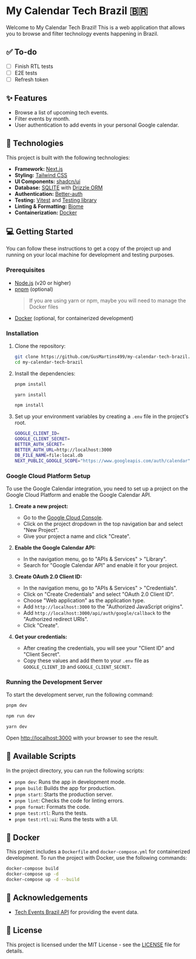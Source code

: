 # My Calendar Tech Brazil 🇧🇷

Welcome to My Calendar Tech Brazil! This is a web application that allows you to browse and filter technology events happening in Brazil.

## ✅ To-do
- [ ] Finish RTL tests
- [ ] E2E tests
- [ ] Refresh token

## ✨ Features

*   Browse a list of upcoming tech events.
*   Filter events by month.
*   User authentication to add events in your personal Google calendar.

## 🚀 Technologies

This project is built with the following technologies:

*   **Framework:** [Next.js](https://nextjs.org/)
*   **Styling:** [Tailwind CSS](https://tailwindcss.com/)
*   **UI Components:** [shadcn/ui](https://ui.shadcn.com/)
*   **Database:** [SQLITE](https://sqlite.org/) with [Drizzle ORM](https://orm.drizzle.team/)
*   **Authentication:** [Better-auth](https://www.better-auth.com/)
*   **Testing:** [Vitest](https://vitest.dev/) and [Testing library](https://testing-library.com/)
*   **Linting & Formatting:** [Biome](https://biomejs.dev/)
*   **Containerization:** [Docker](https://www.docker.com/)

## 💻 Getting Started

You can follow these instructions to get a copy of the project up and running on your local machine for development and testing purposes.

### Prerequisites

*   [Node.js](https://nodejs.org/) (v20 or higher)
*   [pnpm](https://pnpm.io/) (optional)
    > If you are using yarn or npm, maybe you will need to manage the Docker files
*   [Docker](https://www.docker.com/) (optional, for containerized development)

### Installation

1.  Clone the repository:

    ```bash
    git clone https://github.com/GusMartins499/my-calendar-tech-brazil.git
    cd my-calendar-tech-brazil
    ```

2.  Install the dependencies:

    ```bash
    pnpm install
    ```
    ```bash
    yarn install
    ```
    ```bash
    npm install
    ```

3.  Set up your environment variables by creating a `.env` file in the project's root.
    ```bash
    GOOGLE_CLIENT_ID=
    GOOGLE_CLIENT_SECRET=
    BETTER_AUTH_SECRET=
    BETTER_AUTH_URL=http://localhost:3000
    DB_FILE_NAME=file:local.db
    NEXT_PUBLIC_GOOGLE_SCOPE="https://www.googleapis.com/auth/calendar"
    ```

### Google Cloud Platform Setup

To use the Google Calendar integration, you need to set up a project on the Google Cloud Platform and enable the Google Calendar API.

1.  **Create a new project:**
    *   Go to the [Google Cloud Console](https://console.cloud.google.com/).
    *   Click on the project dropdown in the top navigation bar and select "New Project".
    *   Give your project a name and click "Create".

2.  **Enable the Google Calendar API:**
    *   In the navigation menu, go to "APIs & Services" > "Library".
    *   Search for "Google Calendar API" and enable it for your project.

3.  **Create OAuth 2.0 Client ID:**
    *   In the navigation menu, go to "APIs & Services" > "Credentials".
    *   Click on "Create Credentials" and select "OAuth 2.0 Client ID".
    *   Choose "Web application" as the application type.
    *   Add `http://localhost:3000` to the "Authorized JavaScript origins".
    *   Add `http://localhost:3000/api/auth/google/callback` to the "Authorized redirect URIs".
    *   Click "Create".

4.  **Get your credentials:**
    *   After creating the credentials, you will see your "Client ID" and "Client Secret".
    *   Copy these values and add them to your `.env` file as `GOOGLE_CLIENT_ID` and `GOOGLE_CLIENT_SECRET`.

### Running the Development Server

To start the development server, run the following command:

```bash
pnpm dev
```
```bash
npm run dev
```
```bash
yarn dev
```

Open [http://localhost:3000](http://localhost:3000) with your browser to see the result.

## 📜 Available Scripts

In the project directory, you can run the following scripts:

*   `pnpm dev`: Runs the app in development mode.
*   `pnpm build`: Builds the app for production.
*   `pnpm start`: Starts the production server.
*   `pnpm lint`: Checks the code for linting errors.
*   `pnpm format`: Formats the code.
*   `pnpm test:rtl`: Runs the tests.
*   `pnpm test:rtl:ui`: Runs the tests with a UI.

## 🐳 Docker

This project includes a `Dockerfile` and `docker-compose.yml` for containerized development. To run the project with Docker, use the following commands:

```bash
docker-compose build
docker-compose up -d
docker-compose up -d --build
```

## 🙏 Acknowledgements

*   [Tech Events Brazil API](https://raw.githubusercontent.com/agenda-tech-brasil/agenda-tech-brasil/main/src/db/database.json) for providing the event data.

## 📄 License

This project is licensed under the MIT License - see the [LICENSE](./LICENSE) file for details.
